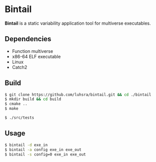 # Bintail
__Bintail__ is a static variability application tool for multiverse executables.

## Dependencies

* Function multiverse
* x86-64 ELF executable
* Linux
* Catch2

## Build

```bash
$ git clone https://github.com/luhsra/bintail.git && cd ./bintail
$ mkdir build && cd build
$ cmake ..
$ make
```

```bash
$ ./src/tests
```

## Usage

```bash
$ bintail -d exe_in
$ bintail -a config exe_in exe_out
$ bintail -s config=0 exe_in exe_out
```
